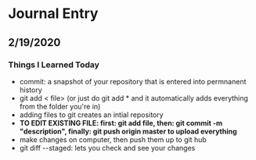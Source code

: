# Journal Entry

## 2/19/2020

### Things I Learned Today

- commit: a snapshot of your repository that is entered into permnanent history
- git add < file> (or just do git add * and it automatically adds everything from the folder you're in)
- adding files to git creates an intial repository 
- **TO EDIT EXISTING FILE: first: git add file, then: git commit -m "description", finally: git push origin master to upload everything**
- make changes on computer, then push them up to git hub 
- git diff --staged: lets you check and see your changes